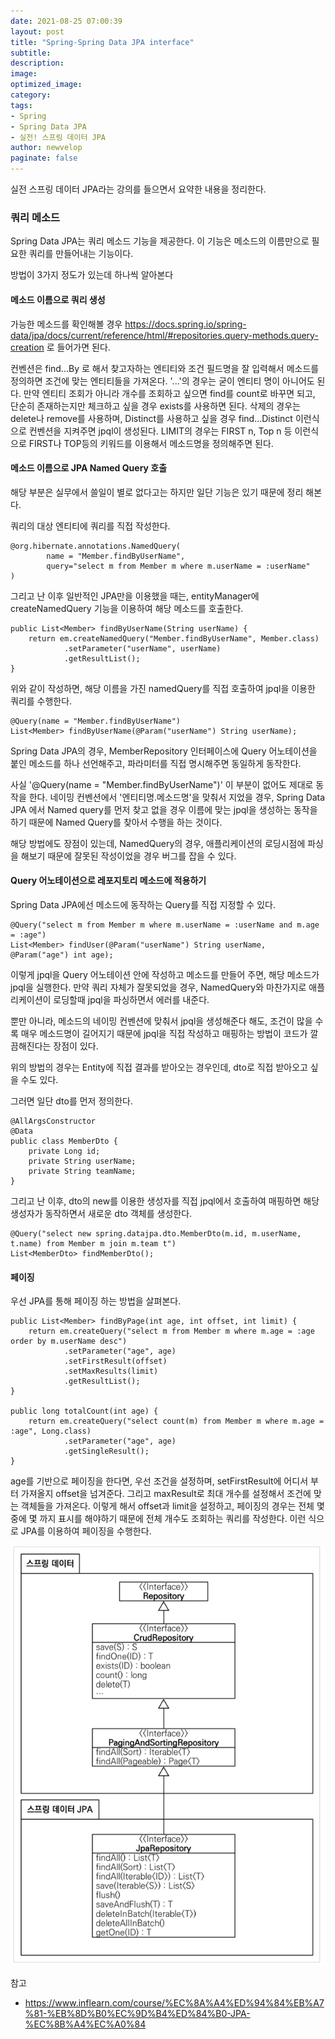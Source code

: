 ```yaml
---
date: 2021-08-25 07:00:39
layout: post
title: "Spring-Spring Data JPA interface"
subtitle:
description:
image:
optimized_image:
category:
tags:
- Spring
- Spring Data JPA
- 실전! 스프링 데이터 JPA
author: newvelop
paginate: false
---
```

실전 스프링 데이터 JPA라는 강의를 들으면서 요약한 내용을  정리한다.

### 쿼리 메소드
Spring Data JPA는 쿼리 메소드 기능을 제공한다. 이 기능은 메소드의 이름만으로 필요한 쿼리를 만들어내는 기능이다.

방법이 3가지 정도가 있는데 하나씩 알아본다

#### 메소드 이름으로 쿼리 생성

가능한 메소드를 확인해볼 경우 https://docs.spring.io/spring-data/jpa/docs/current/reference/html/#repositories.query-methods.query-creation 로 들어가면 된다.

컨벤션은 find...By 로 해서 찾고자하는 엔티티와 조건 필드명을 잘 입력해서 메소드를 정의하면 조건에 맞는 엔티티들을 가져온다. '...'의 경우는 굳이 엔티티 명이 아니어도 된다.
만약 엔티티 조회가 아니라 개수를 조회하고 싶으면 find를 count로 바꾸면 되고, 단순히 존재하는지만 체크하고 싶을 경우 exists를 사용하면 된다. 삭제의 경우는 delete나 remove를 사용하며, Distinct를 사용하고 싶을 경우 find...Distinct 이런식으로 컨벤션을 지켜주면 jpql이 생성된다. LIMIT의 경우는 FIRST n, Top n 등 이런식으로 FIRST나 TOP등의 키워드를 이용해서 메소드명을 정의해주면 된다.


#### 메소드 이름으로 JPA Named Query 호출
해당 부분은 실무에서 쓸일이 별로 없다고는 하지만 일단 기능은 있기 때문에 정리 해본다.

쿼리의 대상 엔티티에 쿼리를 직접 작성한다.
```
@org.hibernate.annotations.NamedQuery(
        name = "Member.findByUserName",
        query="select m from Member m where m.userName = :userName"
)
```
그리고 난 이후 일반적인 JPA만을 이용했을 때는, entityManager에 createNamedQuery 기능을 이용하여 해당 메소드를 호출한다.

```
public List<Member> findByUserName(String userName) {
    return em.createNamedQuery("Member.findByUserName", Member.class)
            .setParameter("userName", userName)
            .getResultList();
}
```

위와 같이 작성하면, 해당 이름을 가진 namedQuery를 직접 호출하여 jpql을 이용한 쿼리를 수행한다.

```
@Query(name = "Member.findByUserName")
List<Member> findByUserName(@Param("userName") String userName);
```
Spring Data JPA의 경우, MemberRepository 인터페이스에 Query 어노테이션을 붙인 메소드를 하나 선언해주고, 파라미터를 직접 명시해주면 동일하게 동작한다.

사실 '@Query(name = "Member.findByUserName")' 이 부분이 없어도 제대로 동작을 한다. 네이밍 컨벤션에서 '엔티티명.메소드명'을 맞춰서 지었을 경우, Spring Data JPA 에서 Named query를 먼저 찾고 없을 경우 이름에 맞는 jpql을 생성하는 동작을 하기 때문에 Named Query를 찾아서 수행을 하는 것이다.

해당 방법에도 장점이 있는데, NamedQuery의 경우, 애플리케이션의 로딩시점에 파싱을 해보기 때문에 잘못된 작성이었을 경우 버그를 잡을 수 있다.

#### Query 어노테이션으로 레포지토리 메소드에 적용하기
Spring Data JPA에선 메소드에 동작하는 Query를 직접 지정할 수 있다.

```
@Query("select m from Member m where m.userName = :userName and m.age = :age")
List<Member> findUser(@Param("userName") String userName, @Param("age") int age);
```

이렇게 jpql을 Query 어노테이션 안에 작성하고 메소드를 만들어 주면, 해당 메소드가 jpql을 실행한다. 만약 쿼리 자체가 잘못되었을 경우, NamedQuery와 마찬가지로 애플리케이션이 로딩할때 jpql을 파싱하면서 에러를 내준다.

뿐만 아니라, 메소드의 네이밍 컨벤션에 맞춰서 jpql을 생성해준다 해도, 조건이 많을 수록 매우 메소드명이 길어지기 때문에 jpql을 직접 작성하고 매핑하는 방법이 코드가 깔끔해진다는 장점이 있다.

위의 방법의 경우는 Entity에 직접 결과를 받아오는 경우인데, dto로 직접 받아오고 싶을 수도 있다.

그러면 일단 dto를 먼저 정의한다.

```
@AllArgsConstructor
@Data
public class MemberDto {
    private Long id;
    private String userName;
    private String teamName;
}
```

그리고 난 이후, dto의 new를 이용한 생성자를 직접 jpql에서 호출하여 매핑하면 해당 생성자가 동작하면서 새로운 dto 객체를 생성한다.

```
@Query("select new spring.datajpa.dto.MemberDto(m.id, m.userName, t.name) from Member m join m.team t")
List<MemberDto> findMemberDto();
```

#### 페이징
우선 JPA를 통해 페이징 하는 방법을 살펴본다.

```
public List<Member> findByPage(int age, int offset, int limit) {
    return em.createQuery("select m from Member m where m.age = :age order by m.userName desc")
            .setParameter("age", age)
            .setFirstResult(offset)
            .setMaxResults(limit)
            .getResultList();
}

public long totalCount(int age) {
    return em.createQuery("select count(m) from Member m where m.age = :age", Long.class)
            .setParameter("age", age)
            .getSingleResult();
}
```

age를 기반으로 페이징을 한다면, 우선 조건을 설정하며, setFirstResult에 어디서 부터 가져올지 offset을 넘겨준다. 그리고 maxResult로 최대 개수를 설정해서 조건에 맞는 객체들을 가져온다. 이렇게 해서 offset과 limit을 설정하고, 페이징의 경우는 전체 몇 중에 몇 까지 표시를 해야하기 때문에 전체 개수도 조회하는 쿼리를 작성한다. 이런 식으로 JPA를 이용하여 페이징을 수행한다.



![screensh](../assets/img/2021-08-25-Spring---Spring-Data-JPA-interface/interface.png)




참고
- https://www.inflearn.com/course/%EC%8A%A4%ED%94%84%EB%A7%81-%EB%8D%B0%EC%9D%B4%ED%84%B0-JPA-%EC%8B%A4%EC%A0%84
